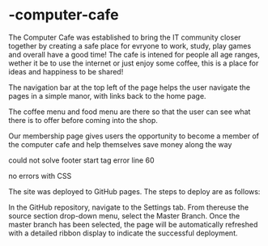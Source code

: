 # -computer-cafe
The Computer Cafe was established to bring the IT community closer together by creating a safe place for evryone to work, study, play games and overall have a good time! The cafe is intened for people all age ranges, wether it be to use the internet or just enjoy some coffee, this is a place for ideas and happiness to be shared!

The navigation bar at the top left of the page helps the user navigate the pages in a simple manor, with links back to the home page.

The coffee menu and food menu are there so that the user can see what there is to offer before coming into the shop.

Our membership page gives users the opportunity to become a member of the computer cafe and help themselves save money along the way

could not solve footer start tag error line 60

no errors with CSS

The site was deployed to GitHub pages. The steps to deploy are as follows:

In the GitHub repository, navigate to the Settings tab. From thereuse the  source section drop-down menu, select the Master Branch. Once the master branch has been selected, the page will be automatically refreshed with a detailed ribbon display to indicate the successful deployment.
